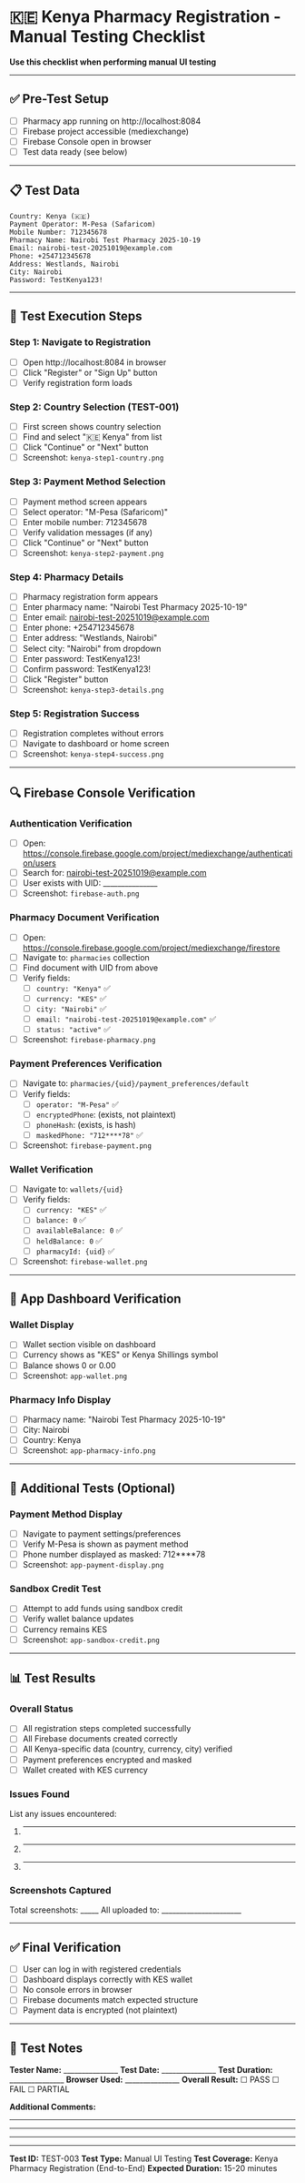 # 🇰🇪 Kenya Pharmacy Registration - Manual Testing Checklist

**Use this checklist when performing manual UI testing**

---

## ✅ Pre-Test Setup

- [ ] Pharmacy app running on http://localhost:8084
- [ ] Firebase project accessible (mediexchange)
- [ ] Firebase Console open in browser
- [ ] Test data ready (see below)

---

## 📋 Test Data

```
Country: Kenya (🇰🇪)
Payment Operator: M-Pesa (Safaricom)
Mobile Number: 712345678
Pharmacy Name: Nairobi Test Pharmacy 2025-10-19
Email: nairobi-test-20251019@example.com
Phone: +254712345678
Address: Westlands, Nairobi
City: Nairobi
Password: TestKenya123!
```

---

## 🧪 Test Execution Steps

### Step 1: Navigate to Registration
- [ ] Open http://localhost:8084 in browser
- [ ] Click "Register" or "Sign Up" button
- [ ] Verify registration form loads

### Step 2: Country Selection (TEST-001)
- [ ] First screen shows country selection
- [ ] Find and select "🇰🇪 Kenya" from list
- [ ] Click "Continue" or "Next" button
- [ ] Screenshot: `kenya-step1-country.png`

### Step 3: Payment Method Selection
- [ ] Payment method screen appears
- [ ] Select operator: "M-Pesa (Safaricom)"
- [ ] Enter mobile number: 712345678
- [ ] Verify validation messages (if any)
- [ ] Click "Continue" or "Next" button
- [ ] Screenshot: `kenya-step2-payment.png`

### Step 4: Pharmacy Details
- [ ] Pharmacy registration form appears
- [ ] Enter pharmacy name: "Nairobi Test Pharmacy 2025-10-19"
- [ ] Enter email: nairobi-test-20251019@example.com
- [ ] Enter phone: +254712345678
- [ ] Enter address: "Westlands, Nairobi"
- [ ] Select city: "Nairobi" from dropdown
- [ ] Enter password: TestKenya123!
- [ ] Confirm password: TestKenya123!
- [ ] Click "Register" button
- [ ] Screenshot: `kenya-step3-details.png`

### Step 5: Registration Success
- [ ] Registration completes without errors
- [ ] Navigate to dashboard or home screen
- [ ] Screenshot: `kenya-step4-success.png`

---

## 🔍 Firebase Console Verification

### Authentication Verification
- [ ] Open: https://console.firebase.google.com/project/mediexchange/authentication/users
- [ ] Search for: nairobi-test-20251019@example.com
- [ ] User exists with UID: _______________
- [ ] Screenshot: `firebase-auth.png`

### Pharmacy Document Verification
- [ ] Open: https://console.firebase.google.com/project/mediexchange/firestore
- [ ] Navigate to: `pharmacies` collection
- [ ] Find document with UID from above
- [ ] Verify fields:
  - [ ] `country: "Kenya"` ✅
  - [ ] `currency: "KES"` ✅
  - [ ] `city: "Nairobi"` ✅
  - [ ] `email: "nairobi-test-20251019@example.com"` ✅
  - [ ] `status: "active"` ✅
- [ ] Screenshot: `firebase-pharmacy.png`

### Payment Preferences Verification
- [ ] Navigate to: `pharmacies/{uid}/payment_preferences/default`
- [ ] Verify fields:
  - [ ] `operator: "M-Pesa"` ✅
  - [ ] `encryptedPhone`: (exists, not plaintext)
  - [ ] `phoneHash`: (exists, is hash)
  - [ ] `maskedPhone: "712****78"` ✅
- [ ] Screenshot: `firebase-payment.png`

### Wallet Verification
- [ ] Navigate to: `wallets/{uid}`
- [ ] Verify fields:
  - [ ] `currency: "KES"` ✅
  - [ ] `balance: 0` ✅
  - [ ] `availableBalance: 0` ✅
  - [ ] `heldBalance: 0` ✅
  - [ ] `pharmacyId: {uid}` ✅
- [ ] Screenshot: `firebase-wallet.png`

---

## 📱 App Dashboard Verification

### Wallet Display
- [ ] Wallet section visible on dashboard
- [ ] Currency shows as "KES" or Kenya Shillings symbol
- [ ] Balance shows 0 or 0.00
- [ ] Screenshot: `app-wallet.png`

### Pharmacy Info Display
- [ ] Pharmacy name: "Nairobi Test Pharmacy 2025-10-19"
- [ ] City: Nairobi
- [ ] Country: Kenya
- [ ] Screenshot: `app-pharmacy-info.png`

---

## 🧪 Additional Tests (Optional)

### Payment Method Display
- [ ] Navigate to payment settings/preferences
- [ ] Verify M-Pesa is shown as payment method
- [ ] Phone number displayed as masked: 712****78
- [ ] Screenshot: `app-payment-display.png`

### Sandbox Credit Test
- [ ] Attempt to add funds using sandbox credit
- [ ] Verify wallet balance updates
- [ ] Currency remains KES
- [ ] Screenshot: `app-sandbox-credit.png`

---

## 📊 Test Results

### Overall Status
- [ ] All registration steps completed successfully
- [ ] All Firebase documents created correctly
- [ ] All Kenya-specific data (country, currency, city) verified
- [ ] Payment preferences encrypted and masked
- [ ] Wallet created with KES currency

### Issues Found
List any issues encountered:
1. ______________________________________
2. ______________________________________
3. ______________________________________

### Screenshots Captured
Total screenshots: _____
All uploaded to: ______________________

---

## ✅ Final Verification

- [ ] User can log in with registered credentials
- [ ] Dashboard displays correctly with KES wallet
- [ ] No console errors in browser
- [ ] Firebase documents match expected structure
- [ ] Payment data is encrypted (not plaintext)

---

## 📝 Test Notes

**Tester Name:** _______________
**Test Date:** _______________
**Test Duration:** _______________
**Browser Used:** _______________
**Overall Result:** ☐ PASS ☐ FAIL ☐ PARTIAL

**Additional Comments:**
_______________________________________
_______________________________________
_______________________________________

---

**Test ID:** TEST-003
**Test Type:** Manual UI Testing
**Test Coverage:** Kenya Pharmacy Registration (End-to-End)
**Expected Duration:** 15-20 minutes
